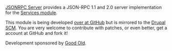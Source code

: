 [JSONRPC Server](http://drupal.org/project/jsonrpc_server) provides a JSON-RPC 1.1 and 2.0 server implementation for the [Services module](http://drupal.org/project/services).

This module is being developed [over at GitHub](http://github.com/hugowetterberg/jsonrpc_server/tree/master) but is mirrored to the [Drupal SCM](http://drupalcode.org/project/jsonrpc_server.git). You are very welcome to contribute with patches, or even better, get a account at GitHub and fork it!

Development sponsored by [Good Old](http://goodold.se).